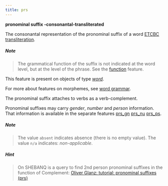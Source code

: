 ```yaml
---
title: prs
---
```


**pronominal suffix -consonantal-transliterated**

The consonantal representation of the pronominal suffix of a word
[ETCBC transliteration](https://shebanq.ancient-data.org/shebanq/static/docs/ETCBC4-transcription.pdf).

##### Note
> The grammatical function of the suffix is not indicated at the word level, but at the level of
the phrase. See the [function](function) feature.

This feature is present on objects of type [*word*](otype).

For more about features on morphemes, see [word grammar](0_wordgrammar).

The pronominal suffix attaches to verbs as a verb-complement.

Pronominal suffixes may carry *gender*, *number* and *person* information.
That information is available in the separate features
[prs_gn](prs_gn)
[prs_nu](prs_nu)
[prs_ps](prs_ps).

##### Note
> The value `absent` indicates absence (there is no empty value).
The value `n/a` indicates: *non-applicable*.

##### Hint
> On SHEBANQ is a query to find 2nd person pronominal suffixes in the function of Complement:
[Oliver Glanz: tutorial: pronominal suffixes (prs)](https://shebanq.ancient-data.org/hebrew/query?version=4&id=84)

